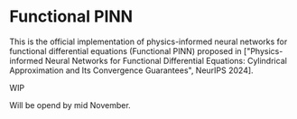 # Functional PINN
This is the official implementation of physics-informed neural networks for functional differential equations (Functional PINN) proposed in ["Physics-informed Neural Networks for Functional Differential Equations: Cylindrical Approximation and Its Convergence Guarantees", NeurIPS 2024].

WIP

Will be opend by mid November.
